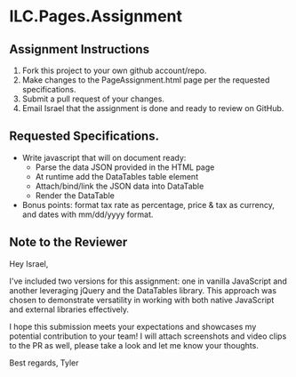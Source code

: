 # ILC.Pages.Assignment

## Assignment Instructions

1. Fork this project to your own github account/repo.
2. Make changes to the PageAssignment.html page per the requested specifications.
3. Submit a pull request of your changes.
4. Email Israel that the assignment is done and ready to review on GitHub.

## Requested Specifications.

- Write javascript that will on document ready:
  - Parse the data JSON provided in the HTML page
  - At runtime add the DataTables table element
  - Attach/bind/link the JSON data into DataTable
  - Render the DataTable
- Bonus points: format tax rate as percentage, price & tax as currency, and dates with mm/dd/yyyy format.

## Note to the Reviewer

Hey Israel,

I've included two versions for this assignment: one in vanilla JavaScript and another leveraging jQuery and the DataTables library. This approach was chosen to demonstrate versatility in working with both native JavaScript and external libraries effectively.

I hope this submission meets your expectations and showcases my potential contribution to your team! I will attach screenshots and video clips to the PR as well, please take a look and let me know your thoughts.

Best regards,
Tyler
